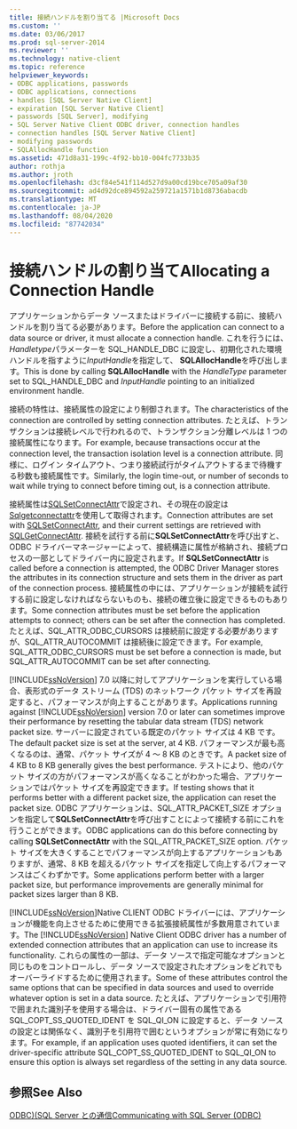 ```yaml
---
title: 接続ハンドルを割り当てる |Microsoft Docs
ms.custom: ''
ms.date: 03/06/2017
ms.prod: sql-server-2014
ms.reviewer: ''
ms.technology: native-client
ms.topic: reference
helpviewer_keywords:
- ODBC applications, passwords
- ODBC applications, connections
- handles [SQL Server Native Client]
- expiration [SQL Server Native Client]
- passwords [SQL Server], modifying
- SQL Server Native Client ODBC driver, connection handles
- connection handles [SQL Server Native Client]
- modifying passwords
- SQLAllocHandle function
ms.assetid: 471d8a31-199c-4f92-bb10-004fc7733b35
author: rothja
ms.author: jroth
ms.openlocfilehash: d3cf84e541f114d527d9a00cd19bce705a09af30
ms.sourcegitcommit: ad4d92dce894592a259721a1571b1d8736abacdb
ms.translationtype: MT
ms.contentlocale: ja-JP
ms.lasthandoff: 08/04/2020
ms.locfileid: "87742034"
---
```

# <a name="allocating-a-connection-handle"></a><span data-ttu-id="df946-102">接続ハンドルの割り当て</span><span class="sxs-lookup"><span data-stu-id="df946-102">Allocating a Connection Handle</span></span>
  <span data-ttu-id="df946-103">アプリケーションからデータ ソースまたはドライバーに接続する前に、接続ハンドルを割り当てる必要があります。</span><span class="sxs-lookup"><span data-stu-id="df946-103">Before the application can connect to a data source or driver, it must allocate a connection handle.</span></span> <span data-ttu-id="df946-104">これを行うには、 *Handletype*パラメーターを SQL_HANDLE_DBC に設定し、初期化された環境ハンドルを指すように*InputHandle*を指定して、 **SQLAllocHandle**を呼び出します。</span><span class="sxs-lookup"><span data-stu-id="df946-104">This is done by calling **SQLAllocHandle** with the *HandleType* parameter set to SQL_HANDLE_DBC and *InputHandle* pointing to an initialized environment handle.</span></span>  
  
 <span data-ttu-id="df946-105">接続の特性は、接続属性の設定により制御されます。</span><span class="sxs-lookup"><span data-stu-id="df946-105">The characteristics of the connection are controlled by setting connection attributes.</span></span> <span data-ttu-id="df946-106">たとえば、トランザクションは接続レベルで行われるので、トランザクション分離レベルは 1 つの接続属性になります。</span><span class="sxs-lookup"><span data-stu-id="df946-106">For example, because transactions occur at the connection level, the transaction isolation level is a connection attribute.</span></span> <span data-ttu-id="df946-107">同様に、ログイン タイムアウト、つまり接続試行がタイムアウトするまで待機する秒数も接続属性です。</span><span class="sxs-lookup"><span data-stu-id="df946-107">Similarly, the login time-out, or number of seconds to wait while trying to connect before timing out, is a connection attribute.</span></span>  
  
 <span data-ttu-id="df946-108">接続属性は[SQLSetConnectAttr](../native-client-odbc-api/sqlsetconnectattr.md)で設定され、その現在の設定は[Sqlgetconnectattr](../native-client-odbc-api/sqlgetconnectattr.md)を使用して取得されます。</span><span class="sxs-lookup"><span data-stu-id="df946-108">Connection attributes are set with [SQLSetConnectAttr](../native-client-odbc-api/sqlsetconnectattr.md), and their current settings are retrieved with [SQLGetConnectAttr](../native-client-odbc-api/sqlgetconnectattr.md).</span></span> <span data-ttu-id="df946-109">接続を試行する前に**SQLSetConnectAttr**を呼び出すと、ODBC ドライバーマネージャーによって、接続構造に属性が格納され、接続プロセスの一部としてドライバー内に設定されます。</span><span class="sxs-lookup"><span data-stu-id="df946-109">If **SQLSetConnectAttr** is called before a connection is attempted, the ODBC Driver Manager stores the attributes in its connection structure and sets them in the driver as part of the connection process.</span></span> <span data-ttu-id="df946-110">接続属性の中には、アプリケーションが接続を試行する前に設定しなければならないものも、接続の確立後に設定できるものもあります。</span><span class="sxs-lookup"><span data-stu-id="df946-110">Some connection attributes must be set before the application attempts to connect; others can be set after the connection has completed.</span></span> <span data-ttu-id="df946-111">たとえば、SQL_ATTR_ODBC_CURSORS は接続前に設定する必要がありますが、SQL_ATTR_AUTOCOMMIT は接続後に設定できます。</span><span class="sxs-lookup"><span data-stu-id="df946-111">For example, SQL_ATTR_ODBC_CURSORS must be set before a connection is made, but SQL_ATTR_AUTOCOMMIT can be set after connecting.</span></span>  
  
 <span data-ttu-id="df946-112">[!INCLUDE[ssNoVersion](../../includes/ssnoversion-md.md)] 7.0 以降に対してアプリケーションを実行している場合、表形式のデータ ストリーム (TDS) のネットワーク パケット サイズを再設定すると、パフォーマンスが向上することがあります。</span><span class="sxs-lookup"><span data-stu-id="df946-112">Applications running against [!INCLUDE[ssNoVersion](../../includes/ssnoversion-md.md)] version 7.0 or later can sometimes improve their performance by resetting the tabular data stream (TDS) network packet size.</span></span> <span data-ttu-id="df946-113">サーバーに設定されている既定のパケット サイズは 4 KB です。</span><span class="sxs-lookup"><span data-stu-id="df946-113">The default packet size is set at the server, at 4 KB.</span></span> <span data-ttu-id="df946-114">パフォーマンスが最も高くなるのは、通常、パケット サイズが 4 ～ 8 KB のときです。</span><span class="sxs-lookup"><span data-stu-id="df946-114">A packet size of 4 KB to 8 KB generally gives the best performance.</span></span> <span data-ttu-id="df946-115">テストにより、他のパケット サイズの方がパフォーマンスが高くなることがわかった場合、アプリケーションではパケット サイズを再設定できます。</span><span class="sxs-lookup"><span data-stu-id="df946-115">If testing shows that it performs better with a different packet size, the application can reset the packet size.</span></span> <span data-ttu-id="df946-116">ODBC アプリケーションは、SQL_ATTR_PACKET_SIZE オプションを指定して**SQLSetConnectAttr**を呼び出すことによって接続する前にこれを行うことができます。</span><span class="sxs-lookup"><span data-stu-id="df946-116">ODBC applications can do this before connecting by calling **SQLSetConnectAttr** with the SQL_ATTR_PACKET_SIZE option.</span></span> <span data-ttu-id="df946-117">パケット サイズを大きくすることでパフォーマンスが向上するアプリケーションもありますが、通常、8 KB を超えるパケット サイズを指定して向上するパフォーマンスはごくわずかです。</span><span class="sxs-lookup"><span data-stu-id="df946-117">Some applications perform better with a larger packet size, but performance improvements are generally minimal for packet sizes larger than 8 KB.</span></span>  
  
 <span data-ttu-id="df946-118">[!INCLUDE[ssNoVersion](../../includes/ssnoversion-md.md)]Native CLIENT ODBC ドライバーには、アプリケーションが機能を向上させるために使用できる拡張接続属性が多数用意されています。</span><span class="sxs-lookup"><span data-stu-id="df946-118">The [!INCLUDE[ssNoVersion](../../includes/ssnoversion-md.md)] Native Client ODBC driver has a number of extended connection attributes that an application can use to increase its functionality.</span></span> <span data-ttu-id="df946-119">これらの属性の一部は、データ ソースで指定可能なオプションと同じものをコントロールし、データ ソースで設定されたオプションをどれでもオーバーライドするために使用されます。</span><span class="sxs-lookup"><span data-stu-id="df946-119">Some of these attributes control the same options that can be specified in data sources and used to override whatever option is set in a data source.</span></span> <span data-ttu-id="df946-120">たとえば、アプリケーションで引用符で囲まれた識別子を使用する場合は、ドライバー固有の属性である SQL_COPT_SS_QUOTED_IDENT を SQL_QI_ON に設定すると、データ ソースの設定とは関係なく、識別子を引用符で囲むというオプションが常に有効になります。</span><span class="sxs-lookup"><span data-stu-id="df946-120">For example, if an application uses quoted identifiers, it can set the driver-specific attribute SQL_COPT_SS_QUOTED_IDENT to SQL_QI_ON to ensure this option is always set regardless of the setting in any data source.</span></span>  
  
## <a name="see-also"></a><span data-ttu-id="df946-121">参照</span><span class="sxs-lookup"><span data-stu-id="df946-121">See Also</span></span>  
 [<span data-ttu-id="df946-122">ODBC&#41;&#40;SQL Server との通信</span><span class="sxs-lookup"><span data-stu-id="df946-122">Communicating with SQL Server &#40;ODBC&#41;</span></span>](communicating-with-sql-server-odbc.md)  
  
  
